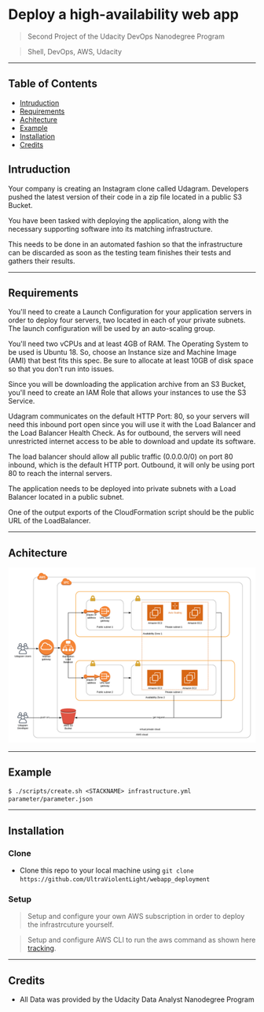 # Deploy a high-availability web app

> Second Project of the Udacity DevOps Nanodegree Program

> Shell, DevOps, AWS, Udacity

---

## Table of Contents 

- [Intruduction](#intruduction)
- [Requirements](#requirements)
- [Achitecture](#achitecture)
- [Example](#example)
- [Installation](#installation)
- [Credits](#credits)

## Intruduction

Your company is creating an Instagram clone called Udagram. Developers pushed the latest version of their code in a zip file located in a public S3 Bucket.

You have been tasked with deploying the application, along with the necessary supporting software into its matching infrastructure.

This needs to be done in an automated fashion so that the infrastructure can be discarded as soon as the testing team finishes their tests and gathers their results.

---

## Requirements

You'll need to create a Launch Configuration for your application servers in order to deploy four servers, two located in each of your private subnets. The launch configuration will be used by an auto-scaling group.

You'll need two vCPUs and at least 4GB of RAM. The Operating System to be used is Ubuntu 18. So, choose an Instance size and Machine Image (AMI) that best fits this spec. Be sure to allocate at least 10GB of disk space so that you don't run into issues. 

Since you will be downloading the application archive from an S3 Bucket, you'll need to create an IAM Role that allows your instances to use the S3 Service.

Udagram communicates on the default HTTP Port: 80, so your servers will need this inbound port open since you will use it with the Load Balancer and the Load Balancer Health Check. As for outbound, the servers will need unrestricted internet access to be able to download and update its software.

The load balancer should allow all public traffic (0.0.0.0/0) on port 80 inbound, which is the default HTTP port. Outbound, it will only be using port 80 to reach the internal servers.

The application needs to be deployed into private subnets with a Load Balancer located in a public subnet.

One of the output exports of the CloudFormation script should be the public URL of the LoadBalancer.

---

## Achitecture

![sysarc](sysarc/sysarc.png)

---

## Example

```shell
$ ./scripts/create.sh <STACKNAME> infrastructure.yml parameter/parameter.json
```

---

## Installation

### Clone

- Clone this repo to your local machine using `git clone https://github.com/UltraViolentLight/webapp_deployment`

### Setup
> Setup and configure your own AWS subscription in order to deploy the infrastrcuture yourself.

> Setup and configure AWS CLI to run the aws command as shown here [tracking](https://aws.amazon.com/de/cli/).

---

## Credits

- All Data was provided by the Udacity Data Analyst Nanodegree Program 


